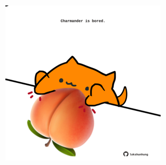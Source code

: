 <!-- built at 18/06/2025, 17:01:59 UTC -->
<p align="center">
  <img width="500" height="500" src="./ReadmeImage.svg">
</p>
